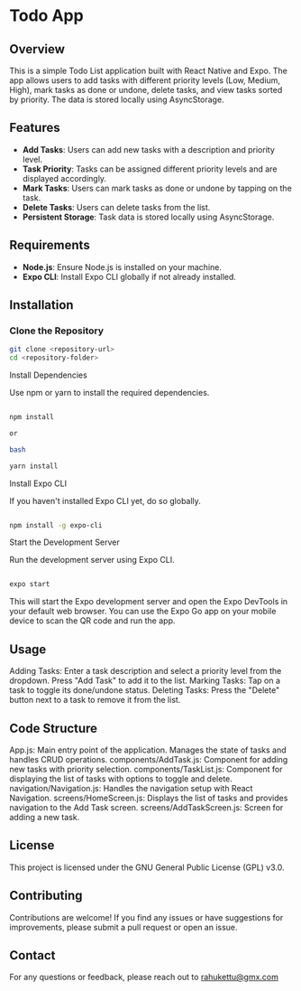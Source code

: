 # Todo App

## Overview

This is a simple Todo List application built with React Native and Expo. The app allows users to add tasks with different priority levels (Low, Medium, High), mark tasks as done or undone, delete tasks, and view tasks sorted by priority. The data is stored locally using AsyncStorage.

## Features

- **Add Tasks**: Users can add new tasks with a description and priority level.
- **Task Priority**: Tasks can be assigned different priority levels and are displayed accordingly.
- **Mark Tasks**: Users can mark tasks as done or undone by tapping on the task.
- **Delete Tasks**: Users can delete tasks from the list.
- **Persistent Storage**: Task data is stored locally using AsyncStorage.

## Requirements

- **Node.js**: Ensure Node.js is installed on your machine.
- **Expo CLI**: Install Expo CLI globally if not already installed.

## Installation

### Clone the Repository

```bash
git clone <repository-url>
cd <repository-folder>
```
Install Dependencies

Use npm or yarn to install the required dependencies.

```bash

npm install

or

bash

yarn install
```
Install Expo CLI

If you haven't installed Expo CLI yet, do so globally.

```bash

npm install -g expo-cli

```
Start the Development Server

Run the development server using Expo CLI.

```bash

expo start
```

This will start the Expo development server and open the Expo DevTools in your default web browser. You can use the Expo Go app on your mobile device to scan the QR code and run the app.
## Usage

Adding Tasks: Enter a task description and select a priority level from the dropdown. Press "Add Task" to add it to the list.
Marking Tasks: Tap on a task to toggle its done/undone status.
Deleting Tasks: Press the "Delete" button next to a task to remove it from the list.

## Code Structure

App.js: Main entry point of the application. Manages the state of tasks and handles CRUD operations.
components/AddTask.js: Component for adding new tasks with priority selection.
components/TaskList.js: Component for displaying the list of tasks with options to toggle and delete.
navigation/Navigation.js: Handles the navigation setup with React Navigation.
screens/HomeScreen.js: Displays the list of tasks and provides navigation to the Add Task screen.
screens/AddTaskScreen.js: Screen for adding a new task.

## License

This project is licensed under the GNU General Public License (GPL) v3.0.

## Contributing

Contributions are welcome! If you find any issues or have suggestions for improvements, please submit a pull request or open an issue.

## Contact

For any questions or feedback, please reach out to rahukettu@gmx.com
